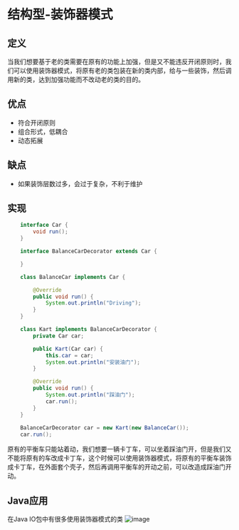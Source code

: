 # 结构型-装饰器模式

## 定义
当我们想要基于老的类需要在原有的功能上加强，但是又不能违反开闭原则时，我们可以使用装饰器模式，将原有老的类包装在新的类内部，给与一些装饰，然后调用新的类，达到加强功能而不改动老的类的目的。

## 优点
* 符合开闭原则
* 组合形式，低耦合
* 动态拓展

## 缺点
* 如果装饰层数过多，会过于复杂，不利于维护


## 实现
```JAVA
    interface Car {
        void run();
    }

    interface BalanceCarDecorator extends Car {

    }

    class BalanceCar implements Car {

        @Override
        public void run() {
            System.out.println("Driving");
        }
    }

    class Kart implements BalanceCarDecorator {
        private Car car;

        public Kart(Car car) {
            this.car = car;
            System.out.println("安装油门");
        }

        @Override
        public void run() {
            System.out.println("踩油门");
            car.run();
        }
    }
    
    BalanceCarDecorator car = new Kart(new BalanceCar());
    car.run();
```

原有的平衡车只能站着动，我们想要一辆卡丁车，可以坐着踩油门开，但是我们又不能将原有的车改成卡丁车，这个时候可以使用装饰器模式，将原有的平衡车装饰成卡丁车，在外面套个壳子，然后再调用平衡车的开动之前，可以改造成踩油门开动。

## Java应用
在Java IO包中有很多使用装饰器模式的类
![image](https://img-blog.csdn.net/20140421201934140?watermark/2/text/aHR0cDovL2Jsb2cuY3Nkbi5uZXQvbG1qNjIzNTY1Nzkx/font/5a6L5L2T/fontsize/400/fill/I0JBQkFCMA==/dissolve/70/gravity/Center)